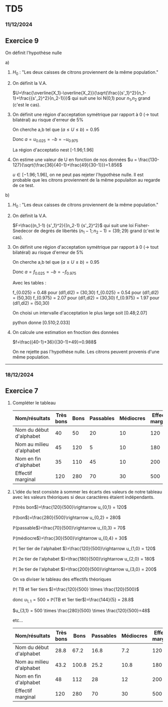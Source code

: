 # TD5

### 11/12/2024

## Exercice 9

On définit l'hypothèse nulle

a)

1) $H_0$ : "Les deux caisses de citrons proviennent de la même population."
2) On définit la V.A.
   
   $U=\frac{\overline{X_1}-\overline{X_2}}{\sqrt{\frac{{s'_1}^2}{n_1-1}+\frac{{s'_2}^2}{n_2-1}}}$ qui suit une loi N(0,1) pour $n_1$,$n_2$ grand (c'est le cas).

3) On définit une région d'acceptation symétrique par rapport à 0 (-> tout bilatéral) au risque d'erreur de 5%
    
    On cherche a,b tel que $\mathbb(a \leq U \leq b)=0.95$

    Donc $a = u_{0.025} = -b = -u_{0.975}$

    La région d'acceptatio nest [-1.96;1.96]

4) On estime une valeur de U en fonction de nos données $u = \frac{130-127}{\sqrt{\frac{36}{40-1}+\frac{49}{30-1}}}=1.856$
   
   $u \in [-1.96;1.96]$, on ne peut pas rejeter l'hypothèse nulle. Il est probable que les citrons proviennent de la même populaiton au regarde de ce test.

b) 

  1) $H_0$ : "Les deux caisses de citrons proviennent de la même population."
2) On définit la V.A.
   
   $F=\frac{(n_1-1) {s'_1}^2}{(n_2-1) {s'_2}^2}$ qui suit une loi Fisher-Snedecor de degrés de libertés $(n_1-1;n_2-1)=(39;29)$ grand (c'est le cas).

3) On définit une région d'acceptation symétrique par rapport à 0 (-> tout bilatéral) au risque d'erreur de 5%
    
    On cherche a,b tel que $\mathbb(a \leq U \leq b)=0.95$

    Donc $a = f_{0.025} = -b = -f_{0.975}$

    Avec les tables :
        
    f_{0.025} = 0.48 pour (dl1,dl2) = (30,30)
    f_{0.025} = 0.54 pour (dl1,dl2) = (50,30)
    f_{0.975} = 2.07 pour (dl1,dl2) = (30,30)
    f_{0.975} = 1.97 pour (dl1,dl2) = (50,30)
    
    
    On choisi un intervalle d'acceptation le plus large soit [0.48;2.07]
    
    python donne [0.510;2.033]

4) On calcule une estimation en fnoction des données

    $f=\frac{(40-1)+36}{(30-1)+49}=0.988$

    On ne rejette pas l'hypothèse nulle. Les citrons peuvent provenis d'une même population.


****

### 18/12/2024

## Exercice 7

1. Compléter le tableau 

   | Nom/résultats            | Très bons | Bons | Passables | Médiocres | Effectif marginal |
   |--------------------------|-----------|------|-----------|-----------|-------------------|
   | Nom du début d'alphabet  | 40        | 50   | 20        | 10        | 120               |
   | Nom au milieu d'alphabet | 45        | 120  | 5         | 10        | 180               |
   | Nom en fin d'alphabet    | 35        | 110  | 45        | 10        | 200               |
   | Effectif marginal        | 120       | 280  | 70        | 30        | 500               |

2. L'idée du test consiste à sommer les écarts des valeurs de notre tableau avec les valeurs théoriques si deux caractères étaient indépendants.
   
   $\mathbb{P}($très bon$)=\frac{120}{500}\rightarrow u_{0,1} = 120$

   $\mathbb{P}($bon$)=\frac{280}{500}\rightarrow u_{0,2} = 280$

   $\mathbb{P}($passable$)=\frac{70}{500}\rightarrow u_{0,3} = 70$

   $\mathbb{P}($médiocre$)=\frac{30}{500}\rightarrow u_{0,4} = 30$

   $\mathbb{P}($ 1ier tier de l'alphabet $)=\frac{120}{500}\rightarrow u_{1,0} = 120$
   
   $\mathbb{P}($ 2e tier de l'alphabet $)=\frac{180}{500}\rightarrow u_{2,0} = 180$
   
   $\mathbb{P}($ 3e tier de l'alphabet $)=\frac{200}{500}\rightarrow u_{3,0} = 200$

   On va diviser le tableau des effectifs théoriques

   $\mathbb{P}($ TB et 1ier tiers $)=\frac{120}{500} \times \frac{120}{500}$
   
   donc $u_{1,1} = 500 \times \mathbb{P}($TB et 1ier tier$)=\frac{144}{5} = 28.8$

   $u_{3,1} = 500 \times \frac{280}{500} \times \frac{120}{500}=48$

   etc...


   | Nom/résultats            | Très bons | Bons  | Passables | Médiocres | Effectif marginal |
   |--------------------------|-----------|-------|-----------|-----------|-------------------|
   | Nom du début d'alphabet  | 28.8      | 67.2  | 16.8      | 7.2       | 120               |
   | Nom au milieu d'alphabet | 43.2      | 100.8 | 25.2      | 10.8      | 180               |
   | Nom en fin d'alphabet    | 48        | 112   | 28        | 12        | 200               |
   | Effectif marginal        | 120       | 280   | 70        | 30        | 500               |

   
   